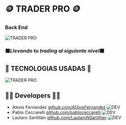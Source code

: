 # :coin:   TRADER PRO   :coin: 

### Back End

![TRADER PRO ](src/images/logo.png)


### :black_large_square:*Llevando tu **trading** al siguiente nivel*:black_large_square:


##  :abacus:  TECNOLOGIAS USADAS  :abacus:

![TRADER PRO ](src/images/mern.png)

## :mage_man:  Developers  :mage_man:

- Alexis Fernandez [github.com/Al3xisFernandez](https://github.com/Al3xisFernandez) ![DEV](https://img.shields.io/badge/%20DEV-%20%20%20%20-%23a5c9ca)
- Pablo Ceccarelli [github.com/pabloceccarelli](https://github.com/pabloceccarelli) ![DEV](https://img.shields.io/badge/%20DEV-%20%20%20%20-%23a5c9ca)
- Lautaro Santillán [github.com/LautaroNSantillan](https://github.com/LautaroNSantillan) ![DEV](https://img.shields.io/badge/%20DEV-%20%20%20%20-%23a5c9ca)
